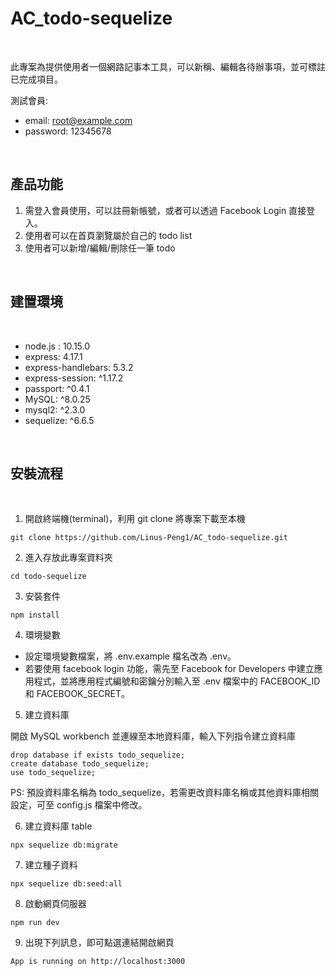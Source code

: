 # AC_todo-sequelize

<br>

此專案為提供使用者一個網路記事本工具，可以新稱、編輯各待辦事項，並可標註已完成項目。

測試會員: 
* email: root@example.com
* password: 12345678

<br>

## 產品功能

1. 需登入會員使用，可以註冊新帳號，或者可以透過 Facebook Login 直接登入。
2. 使用者可以在首頁瀏覽屬於自己的 todo list
3. 使用者可以新增/編輯/刪除任一筆 todo

<br>

## 建置環境

<br>

* node.js : 10.15.0
* express: 4.17.1
* express-handlebars: 5.3.2
* express-session: ^1.17.2
* passport: ^0.4.1
* MySQL: ^8.0.25
* mysql2: ^2.3.0
* sequelize: ^6.6.5

<br>

## 安裝流程

<br>

1. 開啟終端機(terminal)，利用 git clone 將專案下載至本機
```
git clone https://github.com/Linus-Peng1/AC_todo-sequelize.git
```
2. 進入存放此專案資料夾
```
cd todo-sequelize
```
3. 安裝套件
```
npm install
```
4. 環境變數

* 設定環境變數檔案，將 .env.example 檔名改為 .env。
* 若要使用 facebook login 功能，需先至 Facebook for Developers 中建立應用程式，並將應用程式編號和密鑰分別輸入至 .env 檔案中的 FACEBOOK_ID 和 FACEBOOK_SECRET。

5. 建立資料庫

開啟 MySQL workbench 並連線至本地資料庫，輸入下列指令建立資料庫
```
drop database if exists todo_sequelize;
create database todo_sequelize;
use todo_sequelize;
```
PS: 預設資料庫名稱為 todo_sequelize，若需更改資料庫名稱或其他資料庫相關設定，可至 config.js 檔案中修改。

6. 建立資料庫 table
```
npx sequelize db:migrate
```

7. 建立種子資料
```
npx sequelize db:seed:all
```

8. 啟動網頁伺服器
```
npm run dev
```
9. 出現下列訊息，即可點選連結開啟網頁
```
App is running on http://localhost:3000
```